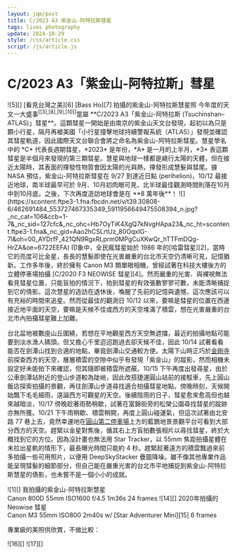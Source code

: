 ```yaml
---
layout: jqm/post
title: C/2023 A3 紫金山-阿特拉斯彗星
tags: lives photography
update: 2024-10-29
style: /css/article.css
script: /js/article.js
---
```

# C/2023 A3「紫金山-阿特拉斯」彗星

<span class="gallery float-right">
    ![5][]
    [看見台灣之美][6] [Bass Ho][7] 拍攝的紫金山-阿特拉斯慧星照
</span>
今年度的天文一大盛事<sup>[[3],[8],[9],[10]]</sup>當屬 **C/2023 A3「紫金山-阿特拉斯 (Tsuchinshan–ATLAS)」彗星**。這顆彗星一開始是由南京的紫金山天文台發現，起初以為只是顆小行星，隔月再被美國「小行星撞擊地球持續警報系統（ATLAS）」發現並確認其彗星軌道，因此國際天文台聯合會將之命名為紫金山-阿特拉斯彗星。慧星學名中的 *C* 代表長週期彗星，*2023* 是年份，*A* 是一月的上半月，*3* 表這顆彗星是半個月來發現的第三顆彗星。慧星與地球一樣都是繞行太陽的天體，但在接近太陽時，其表面的揮發性物質會因太陽的光與熱，揮發形成慧髮與彗尾。據 NASA 預估，紫金山-阿特拉斯彗星在 9/27 到達近日點 (perihelion)，10/12 最接近地球，南半球最早可於 9月、10月初肉眼可見，北半球最佳觀測時間則落在10月中到10月底。之後，下次再度造訪地球會是在 **8 萬年後**！

<span class="gallery float-left">
    ![](https://scontent.ftpe3-1.fna.fbcdn.net/v/t39.30808-6/462691484_553727467335349_5911956649475508394_n.jpg?_nc_cat=106&ccb=1-7&_nc_sid=127cfc&_nc_ohc=Hb7OyTiK4XgQ7kNvgHApa23&_nc_ht=scontent.ftpe3-1.fna&_nc_gid=Aao2hCSLrtUz_80OqxIG-7l&oh=00_AYDrfF_421QN9RgxRLprm0MPgCuXKwQr_hTTFmDQg-HrZA&oe=6722EEFA)
</span>
印象中，全民瘋彗星始於 1986 年的[哈雷彗星][2]，當時它的亮度可比金星，長長的慧髮即使在光害嚴重的台北市天空仍清晰可見，記憶猶新。工作多年後，終於擁有 Canon M3 類單眼相機，曾經試著在科技大樓後方的立體停車場拍攝 [C/2020 F3 NEOWISE 彗星][4]。然而嚴重的光害、與裸視無法看見彗星位置，只能盲拍的情況下，拍到彗星的有效張數寥寥可數，未能清晰捕捉到它的倩影。這次慧星的造訪在退休後，喚醒了先前的記憶與遺憾，這次應該可以有充裕的時間來追星。然而從最佳的觀測日 10/12 以來，要嘛是彗星的位置在西邊接近地平面的天空，要嘛是天候不佳或西方的天空堆滿了積雲，想在光害嚴重的台北市內拍攝彗星難上加難。

台北盆地被數座山丘圍繞，若想在平地觀星西方天空無遮擋，最近的拍攝地點可能要到淡水漁人碼頭。但又擔心千里迢迢跑過去卻天候不佳，因此 10/14 試著看看能否在劍潭山找到合適的地點，畢竟劍潭山交通較方便。太陽下山時正巧於[金剛寺][11]前探查西方的天空，層層積雲的空隙中似乎有發現「紫金山」的蹤影，然而相機未設定好未能拍下來確認，但其隨即被積雲所遮蔽。10/15 下午再度出發尋星，由於公車劍潭站附近的登山步道較為陡峭，因此改搭捷運圓山站前的接駁車，先上圓山飯店探索拍攝的景觀，再往劍潭山步道尋找適合拍攝彗星地點。傍晚時刻，天候開始飄下毛毛細雨，遑論西方可觀星的天空。後續陰雨的日子，彗星愈來愈高但也越來越暗淡，10/17 傍晚趁著雨勢稍歇，試著在富錦街旁的松榮公園尋找彗星的蹤跡亦無所獲。10/21 下午雨稍歇、積雲稍開，再度上圓山碰運氣，但這次試著由北安路 77 巷上去，竟然幸運地在[圓山第二停車場][2]上方的藍鵲地景景觀平台可看到大部分西方的天空。趕緊以金星對焦後，循其右上方盲拍數張相片以尋找彗星，終於大概找到它的方位。因為沒計畫也無法用 Star Tracker，以 55mm 焦距拍攝星體在未拉出星軌的情形下，最長曝光時間只能約 4 秒。趕緊趁著遠方的積雲飄過來前多拍攝一些可用照片，以便用 DeepSkyStacker 疊圖降噪。雖不像其他專業作品能呈現彗髮的細節部分，但自己能在嚴重光害的台北市平地捕捉到紫金山-阿特拉斯慧星的倩影，也未嘗不是一個小小的成就。

<span class="gallery full-row">
    ![1][]
    我拍攝的紫金山-阿特拉斯慧星<br/>Canon 800D 55mm ISO1600 f/4.5 1m36s 24 frames
    ![14][]
    2020年拍攝的 Neowise 彗星<br/>Canon M3 55mm ISO800 2m40s w/ [Star Adventurer Mini][15] 6 frames
</span>

專業級的美照供欣賞，不做比較：

<span class="gallery">
    ![16][]
    ![17][]
</span>


[1]: https://lh3.googleusercontent.com/pw/AP1GczMyZvLNpinOCVE0Nr3VxcyViPxsGAFuWTA60Rim59zKFqhzLk5V8sM794PFv186UAN4xIfI2G3EuVR5RC88hi2SMdCbiqitFwelcHCrnxfU9bH8etDXnvWWGNfUcUbR6HOrOj2xtCXaJYUl1IVp5nyG=w1406-h904-s-no-gm
[2]: https://zh.wikipedia.org/zh-tw/哈雷彗星 "維基百科 - 哈雷彗星"
[3]: https://www.nmns.edu.tw/ch/information/news/News-001751 "國立科學博物館 - 113年10月19日大彗星觀測活動"
[4]: https://zh.wikipedia.org/zh-tw/C/2020_F3 "維基百科 - NEOWISE彗星"
[5]: https://scontent-tpe1-1.xx.fbcdn.net/v/t39.30808-6/462714921_27581515454773247_8882623620501243954_n.jpg?stp=dst-jpg_p526x296&_nc_cat=102&ccb=1-7&_nc_sid=aa7b47&_nc_ohc=XbMMiuFW0XYQ7kNvgFeuTH6&_nc_ht=scontent-tpe1-1.xx&_nc_gid=AI52hXYbJ1hW4AYR7f03i4R&oh=00_AYCe_hF8o8B2y6Czx5s6GJXYQU-q3hgt8-ZX-eKy6f552A&oe=672188D2
[6]: https://www.facebook.com/groups/683112876978552/ "臉書「看見台灣之美」社團"
[7]: https://www.facebook.com/groups/683112876978552/user/100000244908950/ "臉書「看見台灣之美」社團何先生"
[8]: https://technews.tw/2024/10/19/c2023-a3-moment/ "TechNews - 八萬年一遇，捕捉紫金山─阿特拉斯彗星現身瞬間"
[9]: https://starwalk.space/zh-Hant/news/c2023-a3-tsuchinshan-atlas-next-comet-visible-from-earth-2024 "C/2023 A3 (紫金山-阿特拉斯) 彗星：今晚如何以及在哪裏可以看到它？"
[10]: https://theskylive.com/c2023a3-info "The Sky Live - A Complete Guide to the Solar System and the Night Sky"
[11]: https://maps.app.goo.gl/zWY2Pv7BzjkwgYSX6 "劍潭山 金剛寺"
[12]: https://maps.app.goo.gl/nyDrh8AH4Ux3BLkw8 "圓山大飯店第二停車場"
[13]: http://deepskystacker.free.fr/english/index.html "DeepSkyStacker"
[14]: https://media.githubusercontent.com/media/ttzeng/ttzeng.github.io/master/doc/assets/photography/C2020%20F3%20Neowise%20彗星.JPG
[15]: https://www.skywatcherusa.com/collections/star-adventurer-mini "Star Adventurer Mini"

[16]: https://scontent.ftpe7-3.fna.fbcdn.net/v/t39.30808-6/464492674_2535039433552784_2863888479218241761_n.jpg?_nc_cat=102&ccb=1-7&_nc_sid=aa7b47&_nc_ohc=nGaXRZuVxncQ7kNvgHTXG8R&_nc_zt=23&_nc_ht=scontent.ftpe7-3.fna&_nc_gid=AjiLLZTSsDdEDXFc9uOlQzz&oh=00_AYBnnHML1mH80NGSNPjTq6KEMGuswvQgSEeitUwfzKwH5Q&oe=67262642
[17]: https://scontent.ftpe7-3.fna.fbcdn.net/v/t39.30808-6/464522313_569164618942707_7081888419774144737_n.jpg?_nc_cat=103&ccb=1-7&_nc_sid=aa7b47&_nc_ohc=VzEQf1unc3gQ7kNvgFJMyWK&_nc_zt=23&_nc_ht=scontent.ftpe7-3.fna&_nc_gid=Ahj3FCTXbyGS7m7q7r8BINi&oh=00_AYAzJ2lUwwZ_Jc3Dz1Ll0C03ovYYejHidPx2ElSJbNPB_w&oe=67260C92
